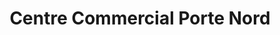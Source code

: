 ---
title: "Centre Commercial Porte Nord"
url: /bruay-la-buissiere/centre-commercial-porte-nord/
shop: Einkaufszentrum
---